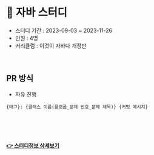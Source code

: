 
# 📖 자바 스터디

* 스터디 기간 : 2023-09-03 ~ 2023-11-26
* 인원 : 4명
* 커리큘럼 : 이것이 자바다 개정판

<br/>

## PR 방식

- 자유 진행
  
```
{태그}: {클래스 이름(플랫폼_문제 번호_문제 제목)} {커밋 메시지}
```

<br/><br/><br/>

#### [👉 스터디정보 상세보기](https://community.programmers.co.kr/study/1519)
